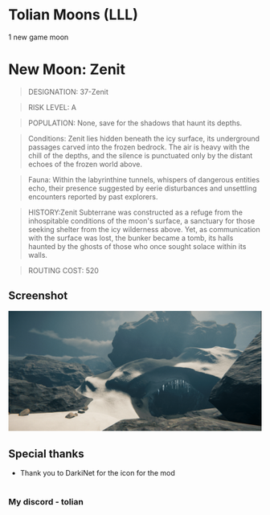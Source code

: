 # Tolian Moons (LLL)


1 new game moon 

# New Moon: Zenit

>DESIGNATION: 37-Zenit

>RISK LEVEL: A

>POPULATION:  None, save for the shadows that haunt its depths.

>Conditions: Zenit lies hidden beneath the icy surface, its underground passages carved into the frozen bedrock. The air is heavy with the chill of the depths, and the silence is punctuated only by the distant echoes of the frozen world above.

>Fauna: Within the labyrinthine tunnels, whispers of dangerous entities echo, their presence suggested by eerie disturbances and unsettling encounters reported by past explorers.

>HISTORY:Zenit Subterrane was constructed as a refuge from the inhospitable conditions of the moon's surface, a sanctuary for those seeking shelter from the icy wilderness above. Yet, as communication with the surface was lost, the bunker became a tomb, its halls haunted by the ghosts of those who once sought solace within its walls.

>ROUTING COST: 520

## Screenshot
![Screenshot_1](https://raw.githubusercontent.com/Toliann/Zenit/main/screenshot/1.png)

## Special thanks

- Thank you to DarkiNet for the icon for the mod

#
### My discord - tolian

